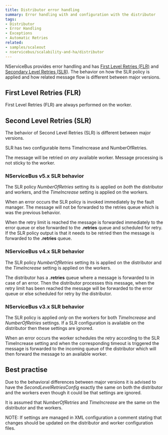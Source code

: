 ```yaml
---
title: Distributor error handling
summary: Error handling with and configuration with the distributor
tags:
- Distributor
- Error Handling
- Exceptions
- Automatic Retries
related:
- samples/scaleout
- nservicebus/scalability-and-ha/distributor
---
```


NServiceBus provides error handling and has [First Level Retries (FLR)](automatic-retries.md#first-level-retries) and [Secondary Level Retries (SLR)](automatic-retries.md#second-level-retries). The behavior on how the SLR policy is applied and how related message flow is different between major versions.


## First Level Retries (FLR)

First Level Retries (FLR) are always performed on the worker.


## Second Level Retries (SLR)

The behavior of Second Level Retries (SLR) is different between major versions.

SLR has two configurable items TimeIncrease and NumberOfRetries.

The message will be retried on *any* available worker. Message processing is not sticky to the worker.


### NServiceBus v5.x SLR behavior

The SLR policy *NumberOfRetries* setting its is applied on *both* the distributor and workers, and the *TimeIncrease* setting is applied on the workers.

When an error occurs the SLR policy is invoked immediately by the fault manager. The message will not be forwarded to the retries queue which is was the previous behavior.

When the retry limit is reached the message is  forwarded immediately to the error queue or else forwarded to the **.retries** queue and scheduled for retry. If the SLR policy output is that it needs to be retried then the message is forwarded to the **.retries** queue.


### NServiceBus v4.x SLR behavior

The SLR policy *NumberOfRetries* setting its is applied on the distributor and the *TimeIncrease* setting is applied on the workers.

The distributor has a **.retries** queue where a message is forwarded to in case of an error. Then the distributor processes this message, when the retry limit has been reached the message will be forwarded to the error queue or else scheduled for retry by the distributor.


### NServiceBus v3.x SLR behavior

The SLR policy is applied *only* on the workers for both *TimeIncrease* and *NumberOfRetries* settings. If a SLR configuration is available on the distributor then these settings are ignored.

When an error occurs the worker schedules the retry according to the SLR TimeIncrease setting and when the corresponding timeout is triggered the message is forwarded to the incoming queue of the distributor which will then forward the message to an available worker.


## Best practise

Due to the behavioral differences between major versions it is advised to have the *SecondLevelRetriesConfig* exactly the same on both the distributor and the workers even though it could be that settings are ignored.

It is assumed that *NumberOfRetries* and *TimeIncrease* are the same on the distributor and the workers.

NOTE: If settings are managed in XML configuration a comment stating that changes should be updated on the distributor and worker configuration files.

